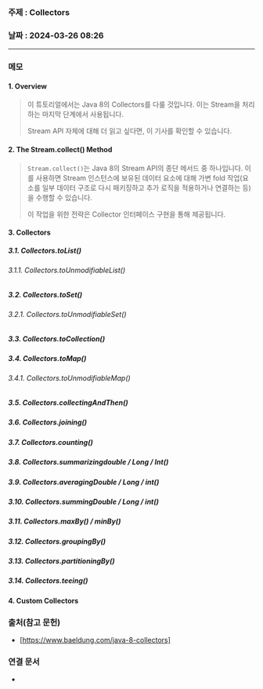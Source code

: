 ### 주제 : Collectors

### 날짜 : 2024-03-26 08:26
----
### 메모
#### 1. Overview
> 이 튜토리얼에서는 Java 8의 Collectors를 다룰 것입니다. 이는 Stream을 처리하는 마지막 단계에서 사용됩니다.
> 
> Stream API 자체에 대해 더 읽고 싶다면, 이 기사를 확인할 수 있습니다.
#### 2. The Stream.collect() Method
> `Stream.collect()`는 Java 8의 Stream API의 종단 메서드 중 하나입니다. 이를 사용하면 Stream 인스턴스에 보유된 데이터 요소에 대해 가변 fold 작업(요소를 일부 데이터 구조로 다시 패키징하고 추가 로직을 적용하거나 연결하는 등)을 수행할 수 있습니다.
> 
> 이 작업을 위한 전략은 Collector 인터페이스 구현을 통해 제공됩니다.
#### 3. Collectors
##### 3.1. Collectors.toList()
###### 3.1.1. Collectors.toUnmodifiableList()
##### 3.2. Collectors.toSet()
###### 3.2.1. Collectors.toUnmodifiableSet()
##### 3.3. Collectors.toCollection()
##### 3.4. Collectors.toMap()
###### 3.4.1. Collectors.toUnmodifiableMap()
##### 3.5. Collectors.collectingAndThen()
##### 3.6. Collectors.joining()
##### 3.7. Collectors.counting()
##### 3.8. Collectors.summarizingdouble / Long / Int()
##### 3.9. Collectors.averagingDouble / Long / int()
##### 3.10. Collectors.summingDouble / Long / int()
##### 3.11. Collectors.maxBy() / minBy()
##### 3.12. Collectors.groupingBy()
##### 3.13. Collectors.partitioningBy()
##### 3.14. Collectors.teeing()
#### 4. Custom Collectors


### 출처(참고 문헌)
- [https://www.baeldung.com/java-8-collectors]

### 연결 문서
-
